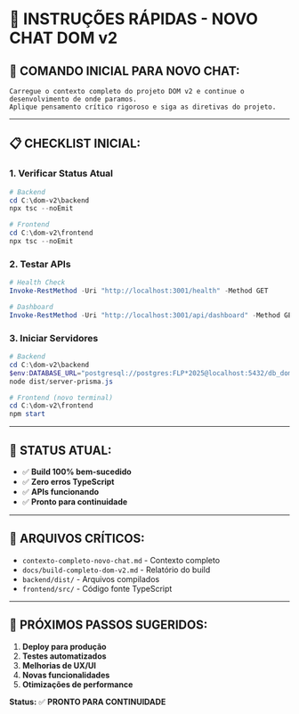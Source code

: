 # 🚀 **INSTRUÇÕES RÁPIDAS - NOVO CHAT DOM v2**

## 🎯 **COMANDO INICIAL PARA NOVO CHAT:**

```
Carregue o contexto completo do projeto DOM v2 e continue o desenvolvimento de onde paramos. 
Aplique pensamento crítico rigoroso e siga as diretivas do projeto.
```

---

## 📋 **CHECKLIST INICIAL:**

### **1. Verificar Status Atual**
```powershell
# Backend
cd C:\dom-v2\backend
npx tsc --noEmit

# Frontend  
cd C:\dom-v2\frontend
npx tsc --noEmit
```

### **2. Testar APIs**
```powershell
# Health Check
Invoke-RestMethod -Uri "http://localhost:3001/health" -Method GET

# Dashboard
Invoke-RestMethod -Uri "http://localhost:3001/api/dashboard" -Method GET
```

### **3. Iniciar Servidores**
```powershell
# Backend
cd C:\dom-v2\backend
$env:DATABASE_URL="postgresql://postgres:FLP*2025@localhost:5432/db_dom"
node dist/server-prisma.js

# Frontend (novo terminal)
cd C:\dom-v2\frontend
npm start
```

---

## 🎯 **STATUS ATUAL:**
- ✅ **Build 100% bem-sucedido**
- ✅ **Zero erros TypeScript**
- ✅ **APIs funcionando**
- ✅ **Pronto para continuidade**

---

## 📁 **ARQUIVOS CRÍTICOS:**
- `contexto-completo-novo-chat.md` - Contexto completo
- `docs/build-completo-dom-v2.md` - Relatório do build
- `backend/dist/` - Arquivos compilados
- `frontend/src/` - Código fonte TypeScript

---

## 🚀 **PRÓXIMOS PASSOS SUGERIDOS:**
1. **Deploy para produção**
2. **Testes automatizados**
3. **Melhorias de UX/UI**
4. **Novas funcionalidades**
5. **Otimizações de performance**

**Status:** ✅ **PRONTO PARA CONTINUIDADE** 